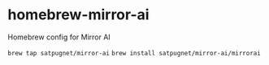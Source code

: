 # homebrew-mirror-ai
Homebrew config for Mirror AI

`brew tap satpugnet/mirror-ai`
`brew install satpugnet/mirror-ai/mirrorai`
